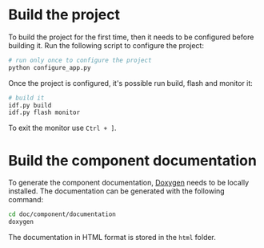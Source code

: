 # Build the project

To build the project for the first time, then it needs to be configured
before building it. Run the following script to configure the project:
```sh
# run only once to configure the project
python configure_app.py
```

Once the project is configured, it's possible run build, flash and monitor it:
  ```sh
  # build it
  idf.py build
  idf.py flash monitor
  ```

To exit the monitor use `Ctrl + ]`.


# Build the component documentation

To generate the component documentation, [Doxygen](https://www.doxygen.nl/) needs to be
locally installed. The documentation can be generated with the following command:

 ```sh
 cd doc/component/documentation
 doxygen
 ```

The documentation in HTML format is stored in the `html` folder.
